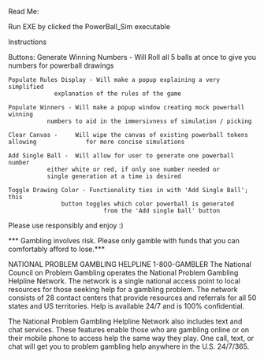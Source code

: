 Read Me:

Run EXE by clicked the PowerBall_Sim executable

Instructions

Buttons:
	Generate Winning Numbers - Will Roll all 5 balls at once to give you numbers
				   for powerball drawings
	
	Populate Rules Display - Will make a popup explaining a very simplified
				 explanation of the rules of the game

	Populate Winners - Will make a popup window creating mock powerball winning
			   numbers to aid in the immersivness of simulation / picking

	Clear Canvas -     Will wipe the canvas of existing powerball tokens allowing 			   for more concise simulations

	Add Single Ball -  Will allow for user to generate one powerball number
			   either white or red, if only one number needed or
			   single generation at a time is desired

	Toggle Drawing Color - Functionality ties in with 'Add Single Ball'; this 
			       button toggles which color powerball is generated
                               from the 'Add single ball' button



Please use responsibly and enjoy :)



*** Gambling involves risk. Please only gamble with funds that you can comfortably afford to lose.***



NATIONAL PROBLEM GAMBLING HELPLINE
1-800-GAMBLER
The National Council on Problem Gambling operates the National Problem Gambling Helpline Network. The network is a single national access point to local resources for those seeking help for a gambling problem. The network consists of 28 contact centers that provide resources and referrals for all 50 states and US territories. Help is available 24/7 and is 100% confidential.

The National Problem Gambling Helpline Network also includes text and chat services. These features enable those who are gambling online or on their mobile phone to access help the same way they play. One call, text, or chat will get you to problem gambling help anywhere in the U.S. 24/7/365.
